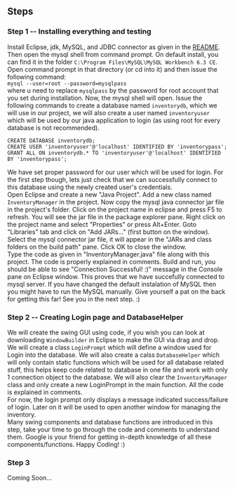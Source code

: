## Steps
### Step 1 -- Installing everything and testing
Install Eclipse, jdk, MySQL, and JDBC connector as given in the [README](README.md). Then open the mysql shell from command prompt. On default install, you can find it in the folder `C:\Program Files\MySQL\MySQL Workbench 6.3 CE`. Open command prompt in that directory (or cd into it) and then issue the following command:  
`mysql --user=root --password=mysqlpass`  
where u need to replace `mysqlpass` by the password for root account that you set during installation. Now, the mysql shell will open. Issue the following commands to create a database named `inventorydb`, which we will use in our project, we will also create a user named `inventoryuser` which will be used by our java application to login (as using root for every database is not recommended).  
```
CREATE DATABASE inventorydb;
CREATE USER 'inventoryuser'@'localhost' IDENTIFIED BY 'inventorypass';
GRANT ALL ON inventorydb.* TO 'inventoryuser'@'localhost' IDENTIFIED BY 'inventorypass';
```
We have set proper password for our user which will be used for login. For the first step though, lets just check that we can successfully connect to this database using the newly created user's credentials.  
Open Eclipse and create a new "Java Project". Add a new class named `InventoryManager` in the project. Now copy the mysql java connector jar file in the project's folder. Click on the project name in eclipse and press F5 to refresh. You will see the jar file in the package explorer pane. Right click on the project name and select "Properties" or press Alt+Enter. Goto "Libraries" tab and click on "Add JARs..." (first button on the window). Select the mysql connector jar file, it will appear in the "JARs and class folders on the build path" pane. Click OK to close the window.  
Type the code as given in "InventoryManager.java" file along with this project. The code is properly explained in comments. Build and run, you should be able to see "Connection Successful! :)" message in the Console pane on Eclipse window. This proves that we have succefully connected to mysql server. If you have changed the default instalation of MySQL then you might have to run the MySQL manually. Give yourself a pat on the back for getting this far! See you in the next step. :)  

### Step 2 -- Creating Login page and DatabaseHelper
We will create the swing GUI using code, if you wish you can look at downloading `WindowBuilder` in Eclipse to make the GUI via drag and drop. We will create a class `LoginPrompt` which will define a window used for Login into the database. We will also create a calss `DatabaseHelper` which will only contain static functions which will be used for all database related stuff, this helps keep code related to database in one file and work with only 1 connection object to the database. We will also clear the `InventoryManager` class and only create a new LoginPrompt in the main function. All the code is explained in comments.  
For now, the login prompt only displays a message indicated success/failure of login. Later on it will be used to open another window for managing the inventory.  
Many swing components and database functions are introduced in this step, take your time to go through the code and comments to understand them. Google is your friend for getting in-depth knowledge of all these components/functions. Happy Coding! :)  

### Step 3
Coming Soon...
